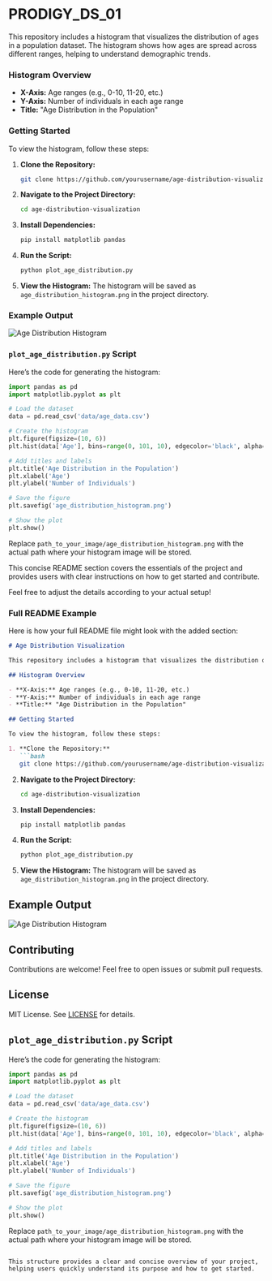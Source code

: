 # PRODIGY_DS_01

This repository includes a histogram that visualizes the distribution of ages in a population dataset. The histogram shows how ages are spread across different ranges, helping to understand demographic trends.

### Histogram Overview

- **X-Axis:** Age ranges (e.g., 0-10, 11-20, etc.)
- **Y-Axis:** Number of individuals in each age range
- **Title:** "Age Distribution in the Population"

### Getting Started

To view the histogram, follow these steps:

1. **Clone the Repository:**
   ```bash
   git clone https://github.com/yourusername/age-distribution-visualization.git
   ```

2. **Navigate to the Project Directory:**
   ```bash
   cd age-distribution-visualization
   ```

3. **Install Dependencies:**
   ```bash
   pip install matplotlib pandas
   ```

4. **Run the Script:**
   ```bash
   python plot_age_distribution.py
   ```

5. **View the Histogram:** The histogram will be saved as `age_distribution_histogram.png` in the project directory.

### Example Output

![Age Distribution Histogram](age_distribution_histogram.png)


### `plot_age_distribution.py` Script

Here’s the code for generating the histogram:

```python
import pandas as pd
import matplotlib.pyplot as plt

# Load the dataset
data = pd.read_csv('data/age_data.csv')

# Create the histogram
plt.figure(figsize=(10, 6))
plt.hist(data['Age'], bins=range(0, 101, 10), edgecolor='black', alpha=0.7)

# Add titles and labels
plt.title('Age Distribution in the Population')
plt.xlabel('Age')
plt.ylabel('Number of Individuals')

# Save the figure
plt.savefig('age_distribution_histogram.png')

# Show the plot
plt.show()
```

Replace `path_to_your_image/age_distribution_histogram.png` with the actual path where your histogram image will be stored. 

This concise README section covers the essentials of the project and provides users with clear instructions on how to get started and contribute.

Feel free to adjust the details according to your actual setup!

### Full README Example

Here is how your full README file might look with the added section:

```markdown
# Age Distribution Visualization

This repository includes a histogram that visualizes the distribution of ages in a population dataset. The histogram shows how ages are spread across different ranges, helping to understand demographic trends.

## Histogram Overview

- **X-Axis:** Age ranges (e.g., 0-10, 11-20, etc.)
- **Y-Axis:** Number of individuals in each age range
- **Title:** "Age Distribution in the Population"

## Getting Started

To view the histogram, follow these steps:

1. **Clone the Repository:**
   ```bash
   git clone https://github.com/yourusername/age-distribution-visualization.git
   ```

2. **Navigate to the Project Directory:**
   ```bash
   cd age-distribution-visualization
   ```

3. **Install Dependencies:**
   ```bash
   pip install matplotlib pandas
   ```

4. **Run the Script:**
   ```bash
   python plot_age_distribution.py
   ```

5. **View the Histogram:** The histogram will be saved as `age_distribution_histogram.png` in the project directory.

## Example Output

![Age Distribution Histogram](age_distribution_histogram.png)

## Contributing

Contributions are welcome! Feel free to open issues or submit pull requests.

## License

MIT License. See [LICENSE](LICENSE) for details.

## `plot_age_distribution.py` Script

Here’s the code for generating the histogram:

```python
import pandas as pd
import matplotlib.pyplot as plt

# Load the dataset
data = pd.read_csv('data/age_data.csv')

# Create the histogram
plt.figure(figsize=(10, 6))
plt.hist(data['Age'], bins=range(0, 101, 10), edgecolor='black', alpha=0.7)

# Add titles and labels
plt.title('Age Distribution in the Population')
plt.xlabel('Age')
plt.ylabel('Number of Individuals')

# Save the figure
plt.savefig('age_distribution_histogram.png')

# Show the plot
plt.show()
```

Replace `path_to_your_image/age_distribution_histogram.png` with the actual path where your histogram image will be stored.
```

This structure provides a clear and concise overview of your project, helping users quickly understand its purpose and how to get started.


